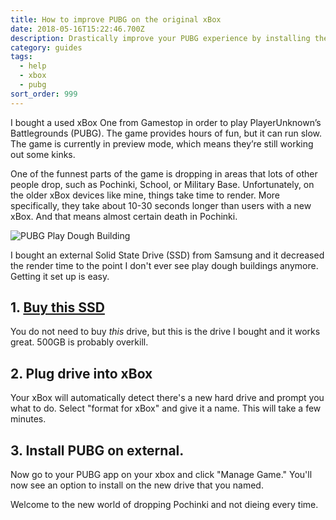 ```yaml
---
title: How to improve PUBG on the original xBox
date: 2018-05-16T15:22:46.700Z
description: Drastically improve your PUBG experience by installing the game on an SSD
category: guides
tags:
  - help
  - xbox
  - pubg
sort_order: 999
---
```

I bought a used xBox One from Gamestop in order to play PlayerUnknown’s Battlegrounds (PUBG). The game provides hours of fun, but it can run slow. The game is currently in preview mode, which means they’re still working out some kinks.

One of the funnest parts of the game is dropping in areas that lots of other people drop, such as Pochinki, School, or Military Base. Unfortunately, on the older xBox devices like mine, things take time to render. More specifically, they take about 10-30 seconds longer than users with a new xBox. And that means almost certain death in Pochinki.

![PUBG Play Dough Building](/img/playdo1.jpg)

I bought an external Solid State Drive (SSD) from Samsung and it decreased the render time to the point I don't ever see play dough buildings anymore. Getting it set up is easy.

## 1. [Buy this SSD](https://www.amazon.com/gp/product/B073GZBT36/ref=oh_aui_detailpage_o07_s00?ie=UTF8&psc=1)

You do not need to buy _this_ drive, but this is the drive I bought and it works great. 500GB is probably overkill.

## 2. Plug drive into xBox

Your xBox will automatically detect there's a new hard drive and prompt you what to do. Select "format for xBox" and give it a name. This will take a few minutes.

## 3. Install PUBG on external.

Now go to your PUBG app on your xbox and click "Manage Game." You'll now see an option to install on the new drive that you named.



Welcome to the new world of dropping Pochinki and not dieing every time.
